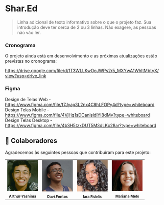 # Shar.Ed

> Linha adicional de texto informativo sobre o que o projeto faz. Sua introdução deve ter cerca de 2 ou 3 linhas. Não exagere, as pessoas não vão ler.

### Cronograma

O projeto ainda está em desenvolvimento e as próximas atualizações estão previstas no cronograma:

https://drive.google.com/file/d/1T3WLLKwOeJWPs2r5_MXYwA1WhItMbtyX/view?usp=drive_link
<br>

### Figma
Design de Telas Web - https://www.figma.com/file/f7Jyap3L2nx4C8hLFOPy4d?type=whiteboard
<br>
Design Telas Mobile - https://www.figma.com/file/4VjHq1sDCanisldlYI8dMv?type=whiteboard
<br>
Design Telas Desktop - https://www.figma.com/file/4bSH5tzxDUT5M3dLKx28ar?type=whiteboard




## 🤝 Colaboradores

Agradecemos às seguintes pessoas que contribuíram para este projeto:

<table>
  <tr>
    <td align="center">
      <a href="#">
        <img src="japa.png" width="100px;" alt="Foto do Arthur"/><br>
        <sub>
          <b>Arthur Yashima</b>
        </sub>
      </a>
    </td>
    <td align="center">
      <a href="#">
        <img src="davi.png" width="100px;" alt="Foto do Davi"/><br>
        <sub>
          <b>Davi Fontes</b>
        </sub>
      </a>
    </td>
    <td align="center">
      <a href="#">
        <img src="iara.png" width="100px;" alt="Foto da Iara"/><br>
        <sub>
          <b>Iara Fidelis</b>
        </sub>
      </a>
    </td>
    <td align="center">
      <a href="#">
        <img src="mari.png" width="100px;" alt="Foto da Mariana"/><br>
        <sub>
          <b>Mariana Melo</b>
        </sub>
      </a>
    </td>
  </tr>
</table>

